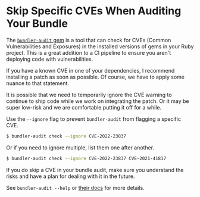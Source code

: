 # Skip Specific CVEs When Auditing Your Bundle

The [`bundler-audit` gem](https://github.com/rubysec/bundler-audit) is a tool
that can check for CVEs (Common Vulnerabilities and Exposures) in the installed
versions of gems in your Ruby project. This is a great addition to a CI
pipeline to ensure you aren't deploying code with vulnerabilities.

If you have a known CVE in one of your dependencies, I recommend installing a
patch as soon as possible. Of course, we have to apply some nuance to that
statement.

It is possible that we need to temporarily ignore the CVE warning to continue
to ship code while we work on integrating the patch. Or it may be super
low-risk and we are comfortable putting it off for a while.

Use the `--ignore` flag to prevent `bundler-audit` from flagging a specific
CVE.

```bash
$ bundler-audit check --ignore CVE-2022-23837
```

Or if you need to ignore multiple, list them one after another.

```bash
$ bundler-audit check --ignore CVE-2022-23837 CVE-2021-41817
```

If you do skip a CVE in your bundle audit, make sure you understand the risks
and have a plan for dealing with it in the future.

See `bundler-audit --help` or [their
docs](https://github.com/rubysec/bundler-audit) for more details.
